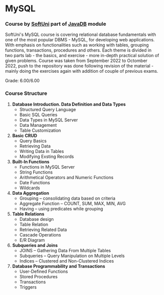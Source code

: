 # MySQL
### Course by [SoftUni](https://softuni.bg/trainings/3850/mysql-september-2022) part of [JavaDB](https://softuni.bg/modules/24/java-db/1544) module

SoftUni's MySQL course is covering relational database fundamentals with one of the most popular DBMS - MySQL, for developing web applications. With emphasis on functionalities such as working with tables, grouping functions, transactions, procedures and others. Each theme is divided in two parts lab - the basics, and exercise - more in-depth practical solution of given problems. Course was taken from September 2022 to Octomber 2022, push to the repository was done following revision of the material - mainly doing the exercises again with addition of couple of previous exams.

Grade: 6.00/6.00

### Course Structure  

1. **Database Introduction. Data Definition and Data Types**
	- Structured Query Language  
	- Basic SQL Queries  
	- Data Types in MySQL Server  
	- Data Management  
	- Table Customization  
2. **Basic CRUD**  
	- Query Basics
	- Retrieving Data
	- Writing Data in Tables
	- Modifying Exsting Records
3. **Built-In Functions**  
	- Functions in MySQL Server
	- String Functions
	- Arithmetical Operators and Numeric Functions
	- Date Functions
	- Wildcards
4. **Data Aggregation**  
	- Grouping – consolidating data based on criteria
	- Aggregate Function – COUNT, SUM, MAX, MIN, AVG
	- Having – using predicates while grouping
5. **Table Relations**  
	- Database design
	- Table Relation
	- Retrieving Related Data
	- Cascade Operations
	- E/R Diagram
6. **Subqueries and Joins**  
	- JOINS – Gathering Data From Multiple Tables
	- Subqueries – Query Manipulation on Multiple Levels
	- Indices – Clustered and Non-Clustered Indices
7. **Database Programmability and Transactions**
	- User-Defined Functions
	- Stored Procedures
	- Transactions
	- Triggers


